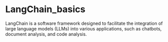 # LangChain_basics
LangChain is a software framework designed to facilitate the integration of large language models (LLMs) into various applications, such as chatbots, document analysis, and code analysis.
